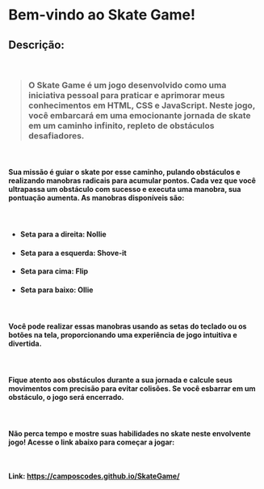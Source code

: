# Bem-vindo ao Skate Game!

## Descrição:

<br>

> ### O Skate Game é um jogo desenvolvido como uma iniciativa pessoal para praticar e aprimorar meus conhecimentos em HTML, CSS e JavaScript. Neste jogo, você embarcará em uma emocionante jornada de skate em um caminho infinito, repleto de obstáculos desafiadores.

>

<br>

#### Sua missão é guiar o skate por esse caminho, pulando obstáculos e realizando manobras radicais para acumular pontos. Cada vez que você ultrapassa um obstáculo com sucesso e executa uma manobra, sua pontuação aumenta. As manobras disponíveis são:

<br>

-   #### Seta para a direita: Nollie
-   #### Seta para a esquerda: Shove-it
-   #### Seta para cima: Flip
-   #### Seta para baixo: Ollie

<br>

#### Você pode realizar essas manobras usando as setas do teclado ou os botões na tela, proporcionando uma experiência de jogo intuitiva e divertida.

<br>

#### Fique atento aos obstáculos durante a sua jornada e calcule seus movimentos com precisão para evitar colisões. Se você esbarrar em um obstáculo, o jogo será encerrado.

<br>

#### Não perca tempo e mostre suas habilidades no skate neste envolvente jogo! Acesse o link abaixo para começar a jogar:

<br>

**Link: https://camposcodes.github.io/SkateGame/**
